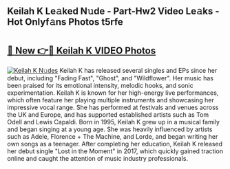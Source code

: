 ## Keilah K Le𝚊ked N𝚞de - Part-Hw2 Video Le𝚊ks - Hot Onlyf𝚊ns Photos t5rfe

# <h2><a href="http://ac36177.deff.icu/?id=Keilah+K">🔗 New 👉🔴 Keilah K VIDEO Photos</a></h2>

[![Keilah K N𝚞des](https://i.imgur.com/rIISA9y.gif)](http://ac36177.deff.icu/?id=Keilah+K)
Keilah K has released several singles and EPs since her debut, including "Fading Fast", "Ghost", and "Wildflower". Her music has been praised for its emotional intensity, melodic hooks, and sonic experimentation. Keilah K is known for her high-energy live performances, which often feature her playing multiple instruments and showcasing her impressive vocal range. She has performed at festivals and venues across the UK and Europe, and has supported established artists such as Tom Odell and Lewis Capaldi. Born in 1995, Keilah K grew up in a musical family and began singing at a young age. She was heavily influenced by artists such as Adele, Florence + The Machine, and Lorde, and began writing her own songs as a teenager. After completing her education, Keilah K released her debut single "Lost in the Moment" in 2017, which quickly gained traction online and caught the attention of music industry professionals.
